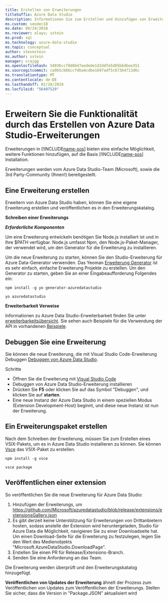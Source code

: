 ```yaml
---
title: Erstellen von Erweiterungen
titleSuffix: Azure Data Studio
description: Informationen Sie zum Erstellen und Hinzufügen von Erweiterungen zu Azure Data Studio
ms.custom: seodec18
ms.date: 09/24/2018
ms.reviewer: alayu; sstein
ms.prod: sql
ms.technology: azure-data-studio
ms.topic: conceptual
author: stevestein
ms.author: sstein
manager: craigg
ms.openlocfilehash: 54036ccf8d8b47eedede1d2ddfe5d85b6dbee351
ms.sourcegitcommit: ca9b5cb6bccfdba4cdbe1697adf5c673b4713d6c
ms.translationtype: MT
ms.contentlocale: de-DE
ms.lasthandoff: 02/18/2019
ms.locfileid: "56407520"
---
```

# <a name="extend-the-functionality-by-creating-azure-data-studio-extensions"></a>Erweitern Sie die Funktionalität durch das Erstellen von Azure Data Studio-Erweiterungen

Erweiterungen in [!INCLUDE[name-sos](../includes/name-sos-short.md)] bieten eine einfache Möglichkeit, weitere Funktionen hinzufügen, auf die Basis [!INCLUDE[name-sos](../includes/name-sos-short.md)] Installation.

Erweiterungen werden vom Azure Data Studio-Team (Microsoft), sowie die 3rd Party-Community (Ihnen!) bereitgestellt.


## <a name="author-an-extension"></a>Eine Erweiterung erstellen

Erweitern von Azure Data Studio haben, können Sie eine eigene Erweiterung erstellen und veröffentlichen es in den Erweiterungskatalog.

**Schreiben einer Erweiterungs**

***Erforderliche Komponenten***

Um eine Erweiterung entwickeln benötigen Sie Node.js installiert ist und in Ihre $PATH verfügbar. Node.js umfasst Npm, den Node.js-Paket-Manager, der verwendet wird, um den Generator für die Erweiterung zu installieren.

Um die neue Erweiterung zu starten, können Sie den Studio-Erweiterung für Azure Data-Generator verwenden. Das Yeoman [Erweiterung Generator](https://www.npmjs.com/package/generator-azuredatastudio) ist es sehr einfach, einfache Erweiterung Projekte zu erstellen. Um den Generator zu starten, geben Sie an einer Eingabeaufforderung Folgendes ein:

`npm install -g yo generator-azuredatastudio`

`yo azuredatastudio`


**Erweiterbarkeit Verweise**

Informationen zu Azure Data Studio-Erweiterbarkeit finden Sie unter [erweiterbarkeitsübersicht](extensibility.md). Sie sehen auch Beispiele für die Verwendung der API in vorhandenen [Beispiele](https://github.com/Microsoft/azuredatastudio/tree/master/samples).


## <a name="debug-an-extension"></a>Debuggen Sie eine Erweiterung

Sie können die neue Erweiterung, die mit Visual Studio Code-Erweiterung Debuggen [Debuggen von Azure Data Studio](https://github.com/kevcunnane/sqlops-debug).

Schritte
- Öffnen Sie die Erweiterung mit [Visual Studio Code](https://code.visualstudio.com/)
- Debuggen von Azure Data Studio-Erweiterung installieren
- Drücken Sie **F5** oder klicken Sie auf das Symbol "Debuggen", und klicken Sie auf **starten**.
- Eine neue Instanz der Azure Data Studio in einem speziellen Modus (Extension Development-Host) beginnt, und diese neue Instanz ist nun der Erweiterung.


## <a name="create-an-extension-package"></a>Ein Erweiterungspaket erstellen

Nach dem Schreiben der Erweiterung, müssen Sie zum Erstellen eines VSIX-Pakets, um es in Azure Data Studio installieren zu können. Sie können [Vsce](https://github.com/Microsoft/vscode-vsce) das VSIX-Paket zu erstellen.

`npm install -g vsce`

`vsce package`


## <a name="publish-an-extension"></a>Veröffentlichen einer extension

So veröffentlichen Sie die neue Erweiterung für Azure Data Studio:

1. Hinzufügen der Erweiterungs, um https://github.com/Microsoft/azuredatastudio/blob/release/extensions/extensionsGallery.json
2. Es gibt derzeit keine Unterstützung für Erweiterungen von Drittanbietern hosten, sodass anstelle der Extension wird heruntergeladen, Studio für Azure Data die Möglichkeit, navigieren Sie zu einer Downloadseite hat. Um einen Download-Seite für die Erweiterung zu festzulegen, legen Sie den Wert des Medienobjekts "Microsoft.AzureDataStudio.DownloadPage".
3. Erstellen Sie einen PR für Release/Extensions-Branch.
4. Senden Sie eine Anforderung an das Team.

Die Erweiterung werden überprüft und den Erweiterungskatalog hinzugefügt.

**Veröffentlichen von Updates der Erweiterung** ähnelt der Prozess zum Veröffentlichen von Updates zum Veröffentlichen der Erweiterungs. Stellen Sie sicher, dass die Version in "Package.JSON" aktualisiert wird
